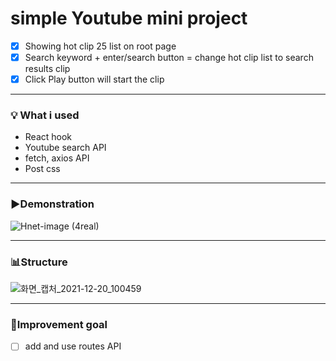 # simple Youtube mini project


- [x] Showing hot clip 25 list on root page 
- [x] Search keyword + enter/search button = change hot clip list to search results clip 
- [x] Click Play button will start the clip 

---

### **💡 What i used**

- React hook
- Youtube search API
- fetch, axios API
- Post css

---


### **▶️Demonstration**

![Hnet-image (4real)](https://user-images.githubusercontent.com/91414657/146697369-7990ba70-0b99-4b69-9940-e47fc778655a.gif)

---


### **📊Structure**

![화면_캡처_2021-12-20_100459](https://user-images.githubusercontent.com/91414657/146698434-0b2016f7-6c33-4d78-bd7a-b866a9829e06.jpg)

---


### **📌Improvement goal**

- [ ]  add and use routes API
